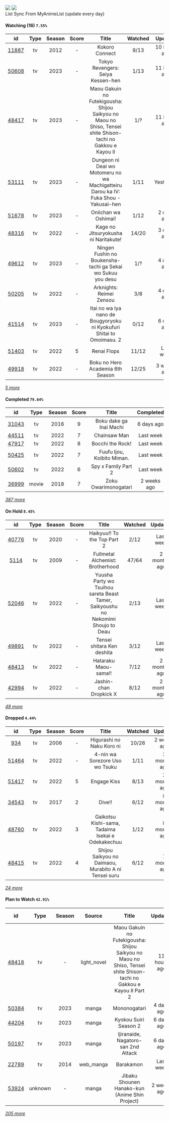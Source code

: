 [![](https://img.shields.io/badge/MyAnimeList-2E51A2?logo=MyAnimeList&logoColor=FFFFFF&style=flat)](https://myanimelist.net/profile/Faelayis)
[![](https://img.shields.io/badge/Anilist-02A9FF?logo=AniList&logoColor=FFFFFF&style=flat)](https://anilist.co/user/Faelayis/)<br>
List Sync From MyAnimeList (update every day)

#### Watching (16) ``7.55%``

|                      id                      | Type | Season | Score |                                                     Title                                                    | Watched |    Updated   | Start Date |
| :------------------------------------------: | :--: | :----: | :---: | :----------------------------------------------------------------------------------------------------------: | :-----: | :----------: | :--------: |
| [11887](https://myanimelist.net/anime/11887) |  tv  |  2012  |   -   |                                                Kokoro Connect                                                |   9/13  | 10 hours ago | 01/07/2023 |
| [50608](https://myanimelist.net/anime/50608) |  tv  |  2023  |   -   |                                       Tokyo Revengers: Seiya Kessen-hen                                      |   1/13  | 11 hours ago | 01/08/2023 |
| [48417](https://myanimelist.net/anime/48417) |  tv  |  2023  |   -   | Maou Gakuin no Futekigousha: Shijou Saikyou no Maou no Shiso, Tensei shite Shison-tachi no Gakkou e Kayou II |   1/?   | 11 hours ago | 01/08/2023 |
| [53111](https://myanimelist.net/anime/53111) |  tv  |  2023  |   -   |             Dungeon ni Deai wo Motomeru no wa Machigatteiru Darou ka IV: Fuka Shou - Yakusai-hen             |   1/11  |   Yesterday  | 01/05/2023 |
| [51678](https://myanimelist.net/anime/51678) |  tv  |  2023  |   -   |                                             Oniichan wa Oshimai!                                             |   1/12  |  2 days ago  | 01/05/2023 |
| [48316](https://myanimelist.net/anime/48316) |  tv  |  2022  |   -   |                                     Kage no Jitsuryokusha ni Naritakute!                                     |  14/20  |  3 days ago  | 10/06/2022 |
| [49612](https://myanimelist.net/anime/49612) |  tv  |  2023  |   -   |                          Ningen Fushin no Boukensha-tachi ga Sekai wo Sukuu you desu                         |   1/?   |  4 days ago  | 01/04/2023 |
| [50205](https://myanimelist.net/anime/50205) |  tv  |  2022  |   -   |                                           Arknights: Reimei Zensou                                           |   3/8   |  4 days ago  | 11/06/2022 |
| [41514](https://myanimelist.net/anime/41514) |  tv  |  2023  |   -   |                     Itai no wa Iya nano de Bougyoryoku ni Kyokufuri Shitai to Omoimasu. 2                    |   0/12  |  6 days ago  | 01/05/2023 |
| [51403](https://myanimelist.net/anime/51403) |  tv  |  2022  |   5   |                                                  Renai Flops                                                 |  11/12  |   Last week  | 10/27/2022 |
| [49918](https://myanimelist.net/anime/49918) |  tv  |  2022  |   -   |                                       Boku no Hero Academia 6th Season                                       |  12/25  |  3 weeks ago | 10/02/2022 |


*[5 more](https://github.com/Faelayis/MyAnimeList-History/blob/master/List/Anime/watching.md)*

#### Completed ``79.64%``

|                      id                      |   Type  | Season | Score |                                                   Title                                                   |   Completed   | Start Date | Finish Date |
| :------------------------------------------: | :-----: | :----: | :---: | :-------------------------------------------------------------------------------------------------------: | :-----------: | :--------: | :---------: |
| [31043](https://myanimelist.net/anime/31043) |    tv   |  2016  |   9   |                                          Boku dake ga Inai Machi                                          |   6 days ago  | 01/02/2023 |  01/02/2023 |
| [44511](https://myanimelist.net/anime/44511) |    tv   |  2022  |   7   |                                                Chainsaw Man                                               |   Last week   | 10/13/2022 |  12/29/2022 |
| [47917](https://myanimelist.net/anime/47917) |    tv   |  2022  |   8   |                                              Bocchi the Rock!                                             |   Last week   | 12/20/2022 |  12/27/2022 |
| [50425](https://myanimelist.net/anime/50425) |    tv   |  2022  |   7   |                                         Fuufu Ijou, Koibito Miman.                                        |   Last week   | 10/24/2022 |  12/27/2022 |
| [50602](https://myanimelist.net/anime/50602) |    tv   |  2022  |   6   |                                            Spy x Family Part 2                                            |   Last week   | 10/02/2022 |  12/27/2022 |
| [36999](https://myanimelist.net/anime/36999) |  movie  |  2018  |   7   |                                            Zoku Owarimonogatari                                           |  2 weeks ago  | 12/14/2022 |  12/19/2022 |


*[387 more](https://github.com/Faelayis/MyAnimeList-History/blob/master/List/Anime/completed.md)*

#### On Hold ``8.45%``

|                      id                      |   Type  | Season | Score |                                       Title                                       | Watched |    Updated    | Start Date |
| :------------------------------------------: | :-----: | :----: | :---: | :-------------------------------------------------------------------------------: | :-----: | :-----------: | :--------: |
| [40776](https://myanimelist.net/anime/40776) |    tv   |  2020  |   -   |                            Haikyuu!! To the Top Part 2                            |   2/12  |   Last week   | 11/12/2022 |
|  [5114](https://myanimelist.net/anime/5114)  |    tv   |  2009  |   -   |                          Fullmetal Alchemist: Brotherhood                         |  47/64  |  2 months ago | 10/07/2022 |
| [52046](https://myanimelist.net/anime/52046) |    tv   |  2022  |   -   | Yuusha Party wo Tsuihou sareta Beast Tamer, Saikyoushu no Nekomimi Shoujo to Deau |   2/13  |   Last week   | 10/05/2022 |
| [49891](https://myanimelist.net/anime/49891) |    tv   |  2022  |   -   |                             Tensei shitara Ken deshita                            |   3/12  |   Last week   | 09/30/2022 |
| [48413](https://myanimelist.net/anime/48413) |    tv   |  2022  |   -   |                                Hataraku Maou-sama!!                               |   7/12  |  2 months ago | 07/15/2022 |
| [42994](https://myanimelist.net/anime/42994) |    tv   |  2022  |   -   |                               Jashin-chan Dropkick X                              |   8/12  |  2 months ago | 07/15/2022 |


*[49 more](https://github.com/Faelayis/MyAnimeList-History/blob/master/List/Anime/on_hold.md)*

#### Dropped ``4.44%``

|                      id                      | Type | Season | Score |                                     Title                                    | Watched |    Updated   | Start Date |
| :------------------------------------------: | :--: | :----: | :---: | :--------------------------------------------------------------------------: | :-----: | :----------: | :--------: |
|   [934](https://myanimelist.net/anime/934)   |  tv  |  2006  |   -   |                           Higurashi no Naku Koro ni                          |  10/26  |  2 weeks ago | 12/23/2022 |
| [51464](https://myanimelist.net/anime/51464) |  tv  |  2022  |   -   |                        4-nin wa Sorezore Uso wo Tsuku                        |   1/11  | 3 months ago | 10/16/2022 |
| [51417](https://myanimelist.net/anime/51417) |  tv  |  2022  |   5   |                                  Engage Kiss                                 |   8/13  | 3 months ago | 07/03/2022 |
| [34543](https://myanimelist.net/anime/34543) |  tv  |  2017  |   2   |                                    Dive!!                                    |   6/12  | 8 months ago | 05/03/2022 |
| [48760](https://myanimelist.net/anime/48760) |  tv  |  2022  |   3   |               Gaikotsu Kishi-sama, Tadaima Isekai e Odekakechuu              |   1/12  | 8 months ago | 04/12/2022 |
| [48415](https://myanimelist.net/anime/48415) |  tv  |  2022  |   4   |             Shijou Saikyou no Daimaou, Murabito A ni Tensei suru             |   6/12  | 7 months ago | 04/08/2022 |


*[24 more](https://github.com/Faelayis/MyAnimeList-History/blob/master/List/Anime/dropped.md)*

#### Plan to Watch ``42.91%``

|                      id                      |   Type  | Season |    Source    |                                                        Title                                                        |    Updated    | Plan Start Date |
| :------------------------------------------: | :-----: | :----: | :----------: | :-----------------------------------------------------------------------------------------------------------------: | :-----------: | :-------------: |
| [48418](https://myanimelist.net/anime/48418) |    tv   |    -   |  light_novel | Maou Gakuin no Futekigousha: Shijou Saikyou no Maou no Shiso, Tensei shite Shison-tachi no Gakkou e Kayou II Part 2 |  11 hours ago |        -        |
| [50384](https://myanimelist.net/anime/50384) |    tv   |  2023  |     manga    |                                                     Mononogatari                                                    |   4 days ago  |        -        |
| [44204](https://myanimelist.net/anime/44204) |    tv   |  2023  |     manga    |                                                Kyokou Suiri Season 2                                                |   6 days ago  |    01/09/2023   |
| [50197](https://myanimelist.net/anime/50197) |    tv   |  2023  |     manga    |                                         Ijiranaide, Nagatoro-san 2nd Attack                                         |   6 days ago  |    01/08/2023   |
| [22789](https://myanimelist.net/anime/22789) |    tv   |  2014  |   web_manga  |                                                      Barakamon                                                      |   Last week   |        -        |
| [53924](https://myanimelist.net/anime/53924) | unknown |    -   |     manga    |                                    Jibaku Shounen Hanako-kun (Anime Shin Project)                                   |  2 weeks ago  |        -        |


*[205 more](https://github.com/Faelayis/MyAnimeList-History/blob/master/List/Anime/plan_to_watch.md)*
